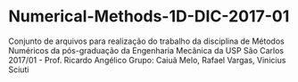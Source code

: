 # Numerical-Methods-1D-DIC-2017-01
Conjunto de arquivos para realização do trabalho da disciplina de Métodos Numéricos 
da pós-graduação da Engenharia Mecânica da USP São Carlos 
2017/01 - Prof. Ricardo Angélico
Grupo: Caiuã Melo, Rafael Vargas, Vinicius Sciuti
